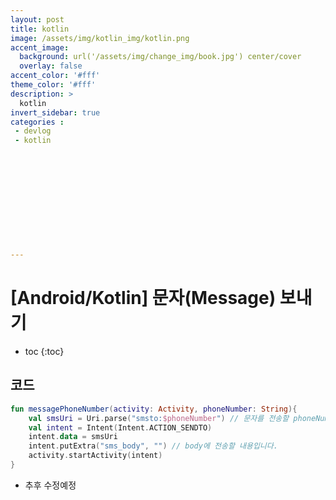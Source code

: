 ```yaml
---
layout: post
title: kotlin
image: /assets/img/kotlin_img/kotlin.png
accent_image: 
  background: url('/assets/img/change_img/book.jpg') center/cover
  overlay: false
accent_color: '#fff'
theme_color: '#fff'
description: >
  kotlin
invert_sidebar: true
categories :
 - devlog	
 - kotlin












---
```


# [Android/Kotlin] 문자(Message) 보내기



* toc
{:toc}




## 코드

```kotlin
fun messagePhoneNumber(activity: Activity, phoneNumber: String){
    val smsUri = Uri.parse("smsto:$phoneNumber") // 문자를 전송할 phoneNumber
    val intent = Intent(Intent.ACTION_SENDTO)
    intent.data = smsUri
    intent.putExtra("sms_body", "") // body에 전송할 내용입니다.
    activity.startActivity(intent)
}
```

- 추후 수정예정









